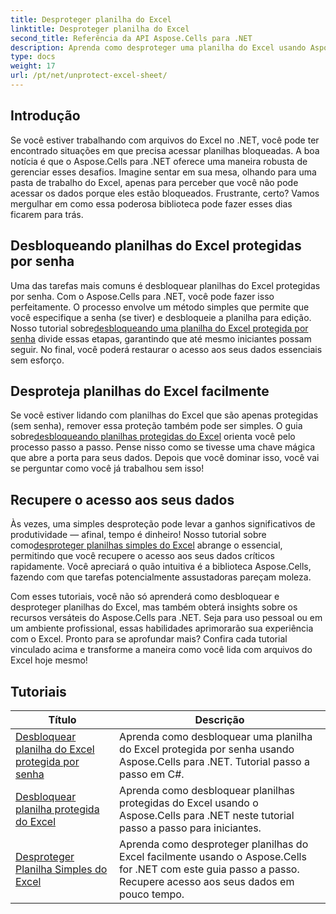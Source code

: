```yaml
---
title: Desproteger planilha do Excel
linktitle: Desproteger planilha do Excel
second_title: Referência da API Aspose.Cells para .NET
description: Aprenda como desproteger uma planilha do Excel usando Aspose.Cells para .NET. Tutoriais detalhados para desenvolvedores em C#.
type: docs
weight: 17
url: /pt/net/unprotect-excel-sheet/
---
```

## Introdução

Se você estiver trabalhando com arquivos do Excel no .NET, você pode ter encontrado situações em que precisa acessar planilhas bloqueadas. A boa notícia é que o Aspose.Cells para .NET oferece uma maneira robusta de gerenciar esses desafios. Imagine sentar em sua mesa, olhando para uma pasta de trabalho do Excel, apenas para perceber que você não pode acessar os dados porque eles estão bloqueados. Frustrante, certo? Vamos mergulhar em como essa poderosa biblioteca pode fazer esses dias ficarem para trás.

## Desbloqueando planilhas do Excel protegidas por senha 

 Uma das tarefas mais comuns é desbloquear planilhas do Excel protegidas por senha. Com o Aspose.Cells para .NET, você pode fazer isso perfeitamente. O processo envolve um método simples que permite que você especifique a senha (se tiver) e desbloqueie a planilha para edição. Nosso tutorial sobre[desbloqueando uma planilha do Excel protegida por senha](./unlock-password-protected-excel-worksheet/) divide essas etapas, garantindo que até mesmo iniciantes possam seguir. No final, você poderá restaurar o acesso aos seus dados essenciais sem esforço.

## Desproteja planilhas do Excel facilmente 

 Se você estiver lidando com planilhas do Excel que são apenas protegidas (sem senha), remover essa proteção também pode ser simples. O guia sobre[desbloqueando planilhas protegidas do Excel](./unlock-protected-excel-sheet/) orienta você pelo processo passo a passo. Pense nisso como se tivesse uma chave mágica que abre a porta para seus dados. Depois que você dominar isso, você vai se perguntar como você já trabalhou sem isso!

## Recupere o acesso aos seus dados 

 Às vezes, uma simples desproteção pode levar a ganhos significativos de produtividade — afinal, tempo é dinheiro! Nosso tutorial sobre como[desproteger planilhas simples do Excel](./unprotect-simple-excel-sheet/) abrange o essencial, permitindo que você recupere o acesso aos seus dados críticos rapidamente. Você apreciará o quão intuitiva é a biblioteca Aspose.Cells, fazendo com que tarefas potencialmente assustadoras pareçam moleza. 

Com esses tutoriais, você não só aprenderá como desbloquear e desproteger planilhas do Excel, mas também obterá insights sobre os recursos versáteis do Aspose.Cells para .NET. Seja para uso pessoal ou em um ambiente profissional, essas habilidades aprimorarão sua experiência com o Excel. Pronto para se aprofundar mais? Confira cada tutorial vinculado acima e transforme a maneira como você lida com arquivos do Excel hoje mesmo!


## Tutoriais 
| Título | Descrição |
| --- | --- |
| [Desbloquear planilha do Excel protegida por senha](./unlock-password-protected-excel-worksheet/) | Aprenda como desbloquear uma planilha do Excel protegida por senha usando Aspose.Cells para .NET. Tutorial passo a passo em C#. |  
| [Desbloquear planilha protegida do Excel](./unlock-protected-excel-sheet/) | Aprenda como desbloquear planilhas protegidas do Excel usando o Aspose.Cells para .NET neste tutorial passo a passo para iniciantes.  |  
| [Desproteger Planilha Simples do Excel](./unprotect-simple-excel-sheet/) | Aprenda como desproteger planilhas do Excel facilmente usando o Aspose.Cells for .NET com este guia passo a passo. Recupere acesso aos seus dados em pouco tempo. |  